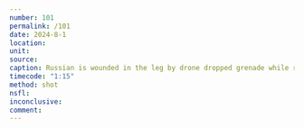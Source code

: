```yaml
---
number: 101
permalink: /101
date: 2024-8-1
location: 
unit: 
source: 
caption: Russian is wounded in the leg by drone dropped grenade while running in the treeline. Shoots himself soon after
timecode: "1:15"
method: shot
nsfl: 
inconclusive: 
comment: 
---
```

<script async src="https://telegram.org/js/telegram-widget.js?22" data-telegram-post="ukr_pics/22390" data-width="100%" data-userpic="false"></script>
